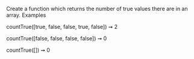 Create a function which returns the number of true values there are in an array.
Examples

countTrue([true, false, false, true, false]) ➞ 2

countTrue([false, false, false, false]) ➞ 0

countTrue([]) ➞ 0

